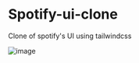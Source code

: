# Spotify-ui-clone
Clone of spotify's UI using tailwindcss


![image](https://user-images.githubusercontent.com/52057929/232168423-0329369e-8108-4e5f-90db-9465086488bd.png)
